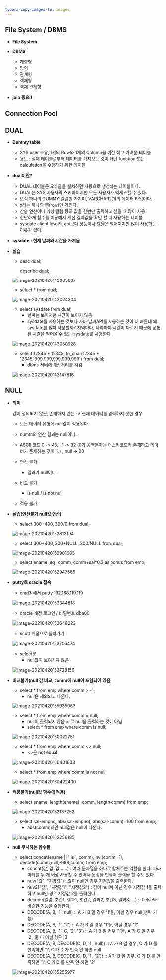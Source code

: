 ```yaml
---
typora-copy-images-to: images
---
```






## File System / DBMS

- **File System**

- **DBMS**
  - 계층형
  - 망형
  - 관계형
  - 객체형
  - 객체 관계형



- **join 중요!!**



## Connection Pool



## DUAL

- **Dummy table**
  - SYS user 소유, 1개의 Row와 1개의 Column을 가진 작고 가벼운 테이블
  - 용도 : 실제 테이블로부터 데이터를 가져오는 것이 아닌 function 또는 calculation을 수행하기 위한 테이블



- **dual이란?**
  - DUAL 테이블은 오라클을 설치하면 자동으로 생성되는 테이블이다.
  - DUAL은 SYS 사용자의 스키마이지만 모든 사용자가 억세스할 수 있다.
  - 오직 하나의 DUMMY 컬럼만 가지며, VARCHAR2(1)의 데이터 타입이다.
  - x라는 하나의 행(row)만 가진다.
  - 산술 연산이나 가상 컬럼 등의 값을 한번만 출력하고 싶을 때 많이 사용
  - 간단하게 함수를 이용해서 계산 결과값을 확인 할 때 사용하는 테이블
  - sysdate client level의 api보다 성능이나 효율은 떨어지지만 많이 사용하는 이유가 있다.



- **sysdate : 현재 날짜와 시간을 가져옴** 



- **실습**

  - desc dual;

    describe dual;

  ![image-20210420143005607](images/image-20210420143005607.png)

  

  - select * from  dual;

  ![image-20210420143024304](images/image-20210420143024304.png)

  

  - select sysdate from dual;
    - 날짜는 보이지만 시간이 보이지 않음
    - sysdate를 사용하는 것보다 자바 날짜API를 사용하는 것이 더 빠른데 왜 sysdate를 많이 사용할까? 지역마다, 나라마다 시간이 다르기 때문에 공통된 시간을 얻어올 수 있는 sysdate를 사용한다.

  ![image-20210420143050928](images/image-20210420143050928.png)

  - select 12345 * 12345, to_char(12345 * 12345,'999,999,999,999,999') from dual;
    - dbms 서버에 계산처리를 시킴

  ![image-20210420143147816](images/image-20210420143147816.png)





## NULL

- **의미**

  값이 정의되지 않은, 존재하지 않는 -> 현재 데이터를 입력하지 못한 경우

  - 모든 데이터 유형에 null값이 적용된다.
  - numm의 연산 결과는 null이다.

  - ASCII 코드 0 -> 48, '   ' -> 32 (0과 공백문자는 아스키코드가 존재하고 데이터가 존재하는 것이다.) , null -> 00 

  - 연산 불가
    - 결과가 null이다.
  - 비교 불가
    - is null / is not null
  - 적용 불가



- **실습(연산불가 null값 연산)**

  - select 300+400, 300/0 from dual;

  ![image-20210420152813194](images/image-20210420152813194.png)

  

  - select 300+400, 300+NULL, 300/NULL from dual;

  ![image-20210420152901683](images/image-20210420152901683.png)

  

  - select ename, sql, comm, comm+sal*0.3 as bonus from emp;

  ![image-20210420152947565](images/image-20210420152947565.png)



- **putty로 oracle 접속**

  - cmd창에서 putty 192.168.119.119

  ![image-20210420153344818](images/image-20210420153344818.png)

  - oracle 계정 로그인 / 비밀번호 dba00

  ![image-20210420153648223](images/image-20210420153648223.png)

  - scott 계정으로 들어가기

  ![image-20210420153705474](images/image-20210420153705474.png)

  - select문
    - null값이 보여지지 않음

  ![image-20210420153728156](images/image-20210420153728156.png)

  

- **비교불가(null 값 비교, comm에 null이 포함되어 있음)**

  - select * from emp where comm > -1;
    - null은 제외되고 나온다.

  ![image-20210420155935063](images/image-20210420155935063.png)

  - select * from emp where comm = null;
    - null이 출력되지 않음 = 로 null을 출력하는 것이 아님
    - select * from emp where comm is null;

  ![image-20210420160022751](images/image-20210420160022751.png)

  - select * from emp where comm <> null;
    - <>은 not equal

  ![image-20210420160401633](images/image-20210420160401633.png)

  

  - select * from emp where comm is not null;

  ![image-20210420160422400](images/image-20210420160422400.png)

  

- **적용불가(null값 함수에 적용)**

  - select ename, length(ename), comm, length(comm) from emp;

  ![image-20210420162137252](images/image-20210420162137252.png)

  

  - select sal-empno, abs(sal-empno), abs(sal-comm)+100 from emp;
    - abs(comm)하면 null값은 null이 나온다.

  ![image-20210420162256185](images/image-20210420162256185.png)



- **null 무시하는 함수들**

  - select concat(ename || ' is ', comm), nvl(comm,-1), decode(comm,null,-999,comm) from emp;
    - concat(값, 값, 값 .....) : 여러 문자열을 하나로 합쳐주는 역할을 한다. 파라미터를 두 개 이상 사용할 수 있어서 문장을 만들어 출력을 할 수도 있다.
    - nuv("값", "지정값") : 값이 null인 경우 지정값을 출력한다.
    - nuv2("값", "지정값1", "지정값2") : 값이 null이 아닌 경우 지정값 1을 출력하고 null인 경우 지정값 2를 출력한다.
    - decode(컬럼, 조건1, 결과1, 조건2, 결과2, 조건3, 결과3.....) : if else와 비슷한 기능을 수행한다.
    - DECODE(A, B, '1', null) ::  A 가 B 일 경우 '1'을, 아닐 경우 null(생략 가능)
    - DECODE(A, B, '1', '2') ::  A 가 B 일 경우 '1'을, 아닐 경우 '2'
    - DECODE(A, B, '1', C, '2', '3') ::  A 가 B 일 경우 '1'을, A 가 C 일 경우 '2', 둘 다 아닐 경우 '3'
    - DECODE(A, B, DECODE(C, D, '1', null)) ::  A 가 B 일 경우, C 가 D 를 만족하면 '1', C 가 D 가 만족 안 하면 null
    - DECODE(A, B, DECODE(C, D, '1', '2')) ::  A 가 B 일 경우, C 가 D 를 만족하면 '1', C 가 D 를 만족 안 하면 '2'


  ![image-20210420155255977](images/image-20210420155255977.png)

  
